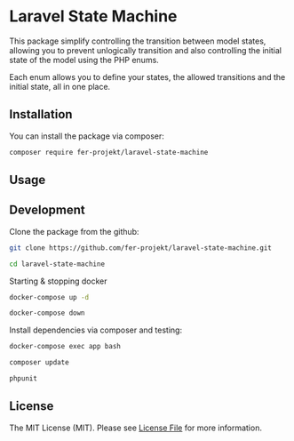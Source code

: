 # Laravel State Machine

This package simplify controlling the transition between model states, allowing you to prevent unlogically transition and also controlling the initial state of the model using the PHP enums. 

Each enum allows you to define your states, the allowed transitions and the initial state, all in one place.

## Installation

You can install the package via composer:

```bash
composer require fer-projekt/laravel-state-machine
```

## Usage

## Development

Clone the package from the github:

```bash
git clone https://github.com/fer-projekt/laravel-state-machine.git

cd laravel-state-machine
```

Starting & stopping docker

```bash
docker-compose up -d
```

```bash
docker-compose down
```

Install dependencies via composer and testing:

```bash
docker-compose exec app bash
```

```bash
composer update
```

```bash
phpunit
```

## License

The MIT License (MIT). Please see [License File](LICENSE) for more information.
